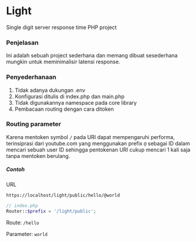 # Light
Single digit server response time PHP project

### Penjelasan
Ini adalah sebuah project sederhana dan memang dibuat
sesederhana mungkin untuk meminimalisir latensi response.

### Penyederhanaan
1. Tidak adanya dukungan .env
2. Konfigurasi ditulis di index.php dan main.php
3. Tidak digunakannya namespace pada core library
4. Pembacaan routing dengan cara ditoken

### Routing parameter
Karena mentoken symbol ```/``` pada URI dapat mempengaruhi performa, terinsiprasi dari youtube.com yang menggunakan prefix ```@``` sebagai ID dalam mencari sebuah user ID sehingga pentokenan URI cukup mencari 1 kali saja tanpa mentoken berulang.

##### Contoh
URL

```https://localhost/light/public/hello/@world```
```php
// index.php
Router::$prefix = '/light/public';
```
Route: ```/hello```

Parameter: ```world```